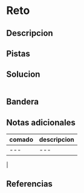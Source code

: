 # Reto


## Descripcion

## Pistas



## Solucion
```
```

## Bandera

## Notas adicionales

| comado | descripcion |
|----------|-------------|
| ---| ---
|

## Referencias
